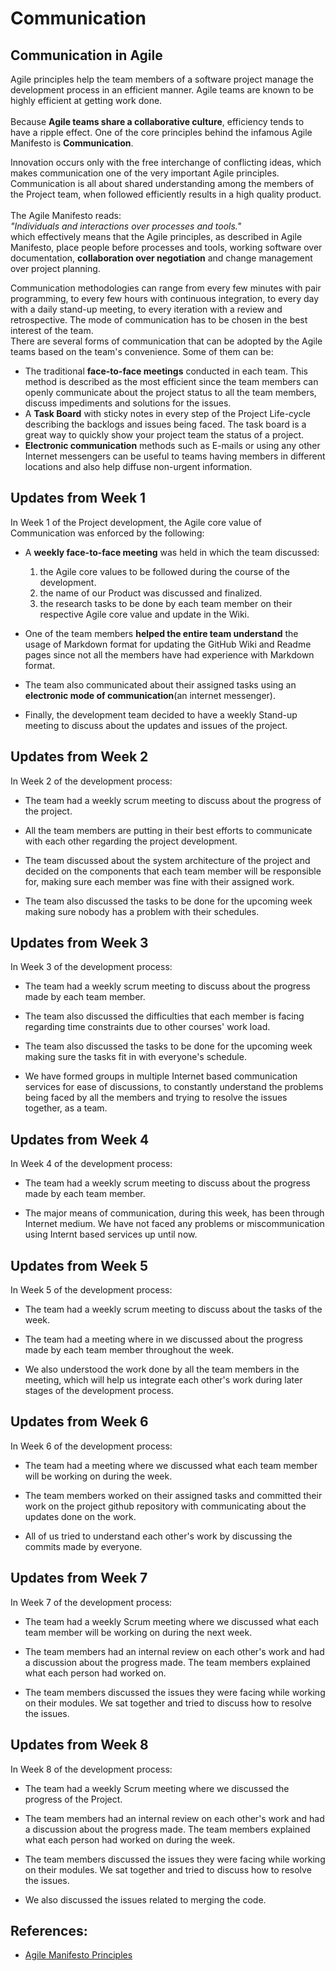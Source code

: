 # Communication

## Communication in Agile
Agile principles help the team members of a software project manage the development process in an efficient manner.
Agile teams are known to be highly efficient at getting work done. <br></br>Because **Agile teams share a collaborative culture**, efficiency tends to have a ripple effect. One of the core principles behind the infamous Agile Manifesto is **Communication**.


Innovation occurs only with the free interchange of conflicting ideas, which makes communication one of the very important Agile principles. Communication is all about shared understanding among the members of the Project team, when followed efficiently results in a high quality product.
<br></br>
The Agile Manifesto reads: 
<br/>_"Individuals and interactions over processes and tools."_<br/>
which effectively means that the Agile principles, as described in Agile Manifesto, place people before processes and tools, working software over documentation, **collaboration over negotiation** and change management over project planning.


Communication methodologies can range from every few minutes with pair programming, to every few hours with continuous integration, to every day with a daily stand-up meeting, to every iteration with a review and retrospective. The mode of communication has to be chosen in the best interest of the team.
<br>There are several forms of communication that can be adopted by the Agile teams based on the team's convenience. Some of them can be:
* The traditional **face-to-face meetings** conducted in each team. This method is described as the most efficient since the team members can openly communicate about the project status to all the team members, discuss impediments and solutions for the issues. 
* A **Task Board** with sticky notes in every step of the Project Life-cycle describing the backlogs and issues being faced. The task board is a great way to quickly show your project team the status of a project. 
* **Electronic communication** methods such as E-mails or using any other Internet messengers can be useful to teams having members in different locations and also help diffuse non-urgent information.


## Updates from Week 1
In Week 1 of the Project development, the Agile core value of Communication was enforced by the following:
* A **weekly face-to-face meeting** was held in which the team discussed: 
    <ol>
       <li>the Agile core values to be followed during the course of the development.</li>
       <li>the name of our Product was discussed and finalized.</li>
       <li>the research tasks to be done by each team member on their respective Agile core value and update in the Wiki.</li> 
       </ol>

* One of the team members **helped the entire team understand** the usage of Markdown format for updating the GitHub Wiki and Readme pages since not all the members have had experience with Markdown format.

* The team also communicated about their assigned tasks using an **electronic mode of communication**(an internet messenger).

* Finally, the development team decided to have a weekly Stand-up meeting to discuss about the updates and issues of the project.

## Updates from Week 2
In Week 2 of the development process:
* The team had a weekly scrum meeting to discuss about the progress of the project.

* All the team members are putting in their best efforts to communicate with each other regarding the project development.

* The team discussed about the system architecture of the project and decided on the components that each team member will be responsible for, making sure each member was fine with their assigned work.

* The team also discussed the tasks to be done for the upcoming week making sure nobody has a problem with their schedules.

## Updates from Week 3
In Week 3 of the development process:
* The team had a weekly scrum meeting to discuss about the progress made by each team member.

* The team also discussed the difficulties that each member is facing regarding time constraints due to other courses' work load.

* The team also discussed the tasks to be done for the upcoming week making sure the tasks fit in with everyone's schedule. 

* We have formed groups in multiple Internet based communication services for ease of discussions, to constantly understand the problems being faced by all the members and trying to resolve the issues together, as a team.

## Updates from Week 4
In Week 4 of the development process:
* The team had a weekly scrum meeting to discuss about the progress made by each team member.

* The major means of communication, during this week, has been through Internet medium. We have not faced any problems or miscommunication using Internt based services up until now.

## Updates from Week 5
In Week 5 of the development process:
* The team had a weekly scrum meeting to discuss about the tasks of the week.

* The team had a meeting where in we discussed about the progress made by each team member throughout the week.

* We also understood the work done by all the team members in the meeting, which will help us integrate each other's work during later stages of the development process.

## Updates from Week 6
In Week 6 of the development process:
* The team had a meeting where we discussed what each team member will be working on during the week.

* The team members worked on their assigned tasks and committed their work on the project github repository with communicating about the updates done on the work.

* All of us tried to understand each other's work by discussing the commits made by everyone.

## Updates from Week 7
In Week 7 of the development process:
* The team had a weekly Scrum meeting where we discussed what each team member will be working on during the next week.

* The team members had an internal review on each other's work and had a discussion about the progress made. The team members explained what each person had worked on.

* The team members discussed the issues they were facing while working on their modules. We sat together and tried to discuss how to resolve the issues.

## Updates from Week 8
In Week 8 of the development process:
* The team had a weekly Scrum meeting where we discussed the progress of the Project.

* The team members had an internal review on each other's work and had a discussion about the progress made. The team members explained what each person had worked on during the week.

* The team members discussed the issues they were facing while working on their modules. We sat together and tried to discuss how to resolve the issues.

* We also discussed the issues related to merging the code.

## References:
* [Agile Manifesto Principles](http://agilemanifesto.org/principles.html)
